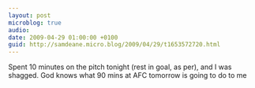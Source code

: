 ```yaml
---
layout: post
microblog: true
audio: 
date: 2009-04-29 01:00:00 +0100
guid: http://samdeane.micro.blog/2009/04/29/t1653572720.html
---
```

Spent 10 minutes on the pitch tonight (rest in goal, as per), and I was shagged. God knows what 90 mins at AFC tomorrow is going to do to me
